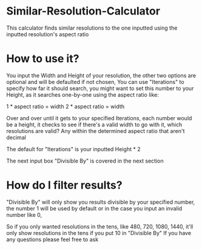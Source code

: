 # Similar-Resolution-Calculator
This calculator finds similar resolutions to the one inputted using the inputted resolution's aspect ratio

# How to use it?
You input the Width and Height of your resolution, the other two options are optional and will be defaulted if not chosen,
You can use "Iterations" to specify how far it should search, you might want to set this number to your Height, as it searches
one-by-one using the aspect ratio like:

1 * aspect ratio = width
2 * aspect ratio = width

Over and over until it gets to your specified Iterations, each number would be a height, it checks to see if there's a valid
width to go with it, which resolutions are valid? Any within the determined aspect ratio that aren't decimal

The default for "Iterations" is your inputted Height * 2

The next input box "Divisible By" is covered in the next section

# How do I filter results?
"Divisible By" will only show you results divisible by your specified number, the number 1 will be used by default or in the case you input
an invalid number like 0,

So if you only wanted resolutions in the tens, like 480, 720, 1080, 1440, it'll only show resolutions in the tens if you put 10 in "Divisible By"
If you have any questions please feel free to ask
